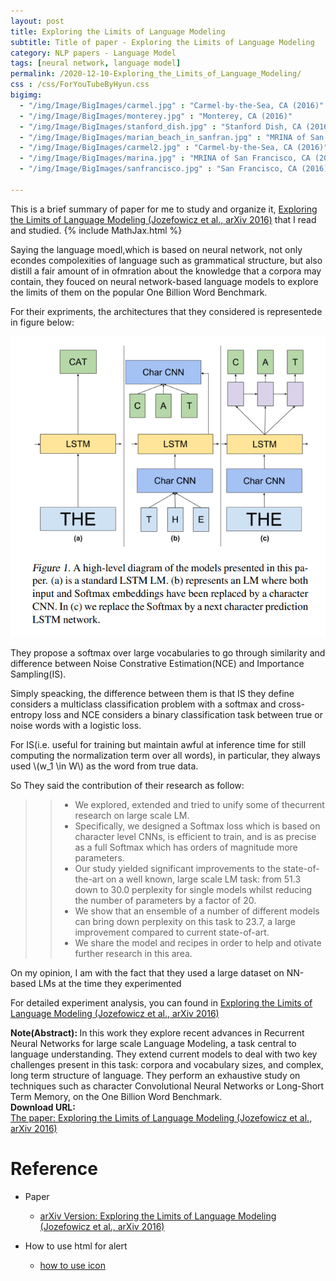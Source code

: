 ```yaml
---
layout: post
title: Exploring the Limits of Language Modeling
subtitle: Title of paper - Exploring the Limits of Language Modeling
category: NLP papers - Language Model
tags: [neural network, language model]
permalink: /2020-12-10-Exploring_the_Limits_of_Language_Modeling/
css : /css/ForYouTubeByHyun.css
bigimg: 
  - "/img/Image/BigImages/carmel.jpg" : "Carmel-by-the-Sea, CA (2016)"
  - "/img/Image/BigImages/monterey.jpg" : "Monterey, CA (2016)"
  - "/img/Image/BigImages/stanford_dish.jpg" : "Stanford Dish, CA (2016)"
  - "/img/Image/BigImages/marian_beach_in_sanfran.jpg" : "MRINA of San Francisco, CA (2016)"
  - "/img/Image/BigImages/carmel2.jpg" : "Carmel-by-the-Sea, CA (2016)"
  - "/img/Image/BigImages/marina.jpg" : "MRINA of San Francisco, CA (2016)"
  - "/img/Image/BigImages/sanfrancisco.jpg" : "San Francisco, CA (2016)"
  
---
```


This is a brief summary of paper for me to study and organize it, [Exploring the Limits of Language Modeling (Jozefowicz et al., arXiv 2016)](https://arxiv.org/abs/1602.02410) that I read and studied. 
{% include MathJax.html %}

Saying the language moedl,which is based on neural network, not only econdes compolexities of language such as grammatical structure, but also distill a fair amount of in ofmration about the knowledge that a corpora may contain, they fouced on neural network-based language models to explore the limits of them on the popular One Billion Word Benchmark.

For their expriments, the architectures that they considered is representede in figure below:

![Jozefowicz et al., arXiv 2016](/img/Image/NaturalLanguageProcessing/NLPLabs/Paper_Investigation/Language_Model/2020-12-10-Exploring_the_Limits_of_Language_Modeling/architectures.PNG)

They propose a softmax over large vocabularies to go through similarity and difference between Noise Constrative Estimation(NCE) and Importance Sampling(IS). 

Simply speacking, the difference between them is that IS they define considers a multiclass classification problem with a softmax and cross-entropy loss and NCE considers a binary classification task between true or noise words with a logistic loss. 

For IS(i.e. useful for training but maintain awful at inference time for still computing the normalization term over all words), in particular, they always used \\(w_1 \in W\\) as the word from true data. 

So They said the contribution of their research as follow:

>> - We explored, extended and tried to unify some of thecurrent research on large scale LM.  
>> - Specifically, we designed a Softmax loss which is based on character level CNNs, is efficient to train, and is as precise as a full Softmax which has orders of magnitude more parameters.  
>> - Our study yielded significant improvements to the state-of-the-art on a well known, large scale LM task: from 51.3 down to 30.0 perplexity for single models whilst reducing the number of parameters by a factor of 20.  
>> - We show that an ensemble of a number of different models can bring down perplexity on this task to 23.7, a large improvement compared to current state-of-art.  
>> - We share the model and recipes in order to help and otivate further research in this area.

On my opinion, I am with the fact that they used a large dataset on NN-based LMs at the time they experimented

For detailed experiment analysis, you can found in [Exploring the Limits of Language Modeling (Jozefowicz et al., arXiv 2016)](https://arxiv.org/abs/1602.02410)

<div class="alert alert-info" role="alert"><i class="fa fa-info-circle"></i> <b>Note(Abstract): </b>
In this work they explore recent advances in Recurrent Neural Networks for large scale Language Modeling, a task central to language understanding. They extend current models to deal with two key challenges present in this task: corpora and vocabulary sizes, and complex, long term structure of language. They perform an exhaustive study on techniques such as character Convolutional Neural Networks or Long-Short Term Memory, on the One Billion Word Benchmark. 
</div>
    
<div class="alert alert-success" role="alert"><i class="fa fa-paperclip fa-lg"></i> <b>Download URL: </b><br>
  <a href="https://arxiv.org/abs/1602.02410">The paper: Exploring the Limits of Language Modeling (Jozefowicz et al., arXiv 2016)</a>
</div>

# Reference 

- Paper 
  - [arXiv Version: Exploring the Limits of Language Modeling (Jozefowicz et al., arXiv 2016)](https://arxiv.org/abs/1602.02410)

  
- How to use html for alert
  - [how to use icon](http://idratherbewriting.com/documentation-theme-jekyll/mydoc_icons.html)
    



